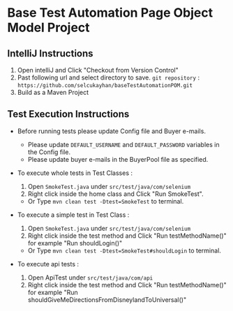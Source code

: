 Base Test Automation Page Object Model Project 
==============================================================


IntelliJ Instructions
--------------------

1. Open intelliJ and Click "Checkout from Version Control"
2. Past following url and select directory to save.
    ```git repository``` : ```https://github.com/selcukayhan/baseTestAutomationPOM.git```
3. Build as a Maven Project

Test Execution Instructions
--------------------

* Before running tests please update Config file and Buyer e-mails. 

    * Please update `DEFAULT_USERNAME` and `DEFAULT_PASSWORD` variables in the Config file.
    * Please update buyer e-mails in the BuyerPool file as specified.


* To execute whole tests in Test Classes :
    1. Open `SmokeTest.java` under `src/test/java/com/selenium`
    2. Right click inside the home class and Click "Run SmokeTest".
   
    * Or Type `mvn clean test -Dtest=SmokeTest`  to terminal. 
    
* To execute a simple test in Test Class :
    1. Open `SmokeTest.java` under `src/test/java/com/selenium`
    2. Right click inside the test method and Click "Run testMethodName()" for example "Run shouldLogin()"
    
    * Or Type ```mvn clean test -Dtest=SmokeTest#shouldLogin``` to terminal. 

* To execute api tests : 
    1. Open ApiTest under `src/test/java/com/api`
    2. Right click inside the test method and Click "Run testMethodName()" for example "Run shouldGiveMeDirectionsFromDisneylandToUniversal()"
